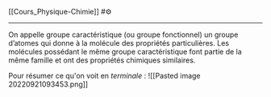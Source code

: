 [[Cours_Physique-Chimie]] #⚙️ 

---
On appelle groupe caractéristique (ou groupe fonctionnel) un groupe d’atomes qui donne à la molécule des propriétés particulières. Les molécules possédant le même groupe caractéristique font partie de la même famille et ont des propriétés chimiques similaires.  

Pour résumer ce qu'on voit en *terminale* :
![[Pasted image 20220921093453.png]]